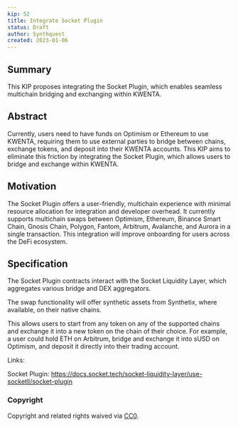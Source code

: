 ```yaml
---
kip: 52
title: Integrate Socket Plugin
status: Draft
author: Synthquest
created: 2023-01-06
---
```


## Summary
This KIP proposes integrating the Socket Plugin, which enables seamless multichain bridging and exchanging within KWENTA.

## Abstract
Currently, users need to have funds on Optimism or Ethereum to use KWENTA, requiring them to use external parties to bridge between chains, exchange tokens, and deposit into their KWENTA accounts. This KIP aims to eliminate this friction by integrating the Socket Plugin, which allows users to bridge and exchange within KWENTA.

## Motivation
The Socket Plugin offers a user-friendly, multichain experience with minimal resource allocation for integration and developer overhead. It currently supports multichain swaps between Optimism, Ethereum, Binance Smart Chain, Gnosis Chain, Polygon, Fantom, Arbitrum, Avalanche, and Aurora in a single transaction. This integration will improve onboarding for users across the DeFi ecosystem.

## Specification
The Socket Plugin contracts interact with the Socket Liquidity Layer, which aggregates various bridge and DEX aggregators. 

The swap functionality will offer synthetic assets from Synthetix, where available, on their native chains. 

This allows users to start from any token on any of the supported chains and exchange it into a new token on the chain of their choice. For example, a user could hold ETH on Arbitrum, bridge and exchange it into sUSD on Optimism, and deposit it directly into their trading account.

Links:

Socket Plugin: https://docs.socket.tech/socket-liquidity-layer/use-socketll/socket-plugin


### Copyright
Copyright and related rights waived via [CC0](https://creativecommons.org/publicdomain/zero/1.0/).
